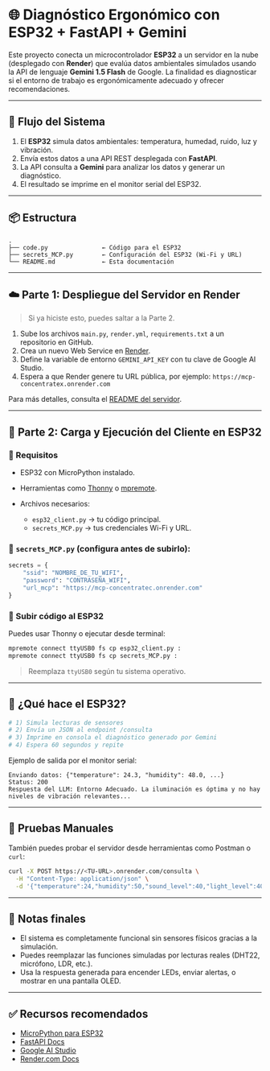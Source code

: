 # 🌐 Diagnóstico Ergonómico con ESP32 + FastAPI + Gemini

Este proyecto conecta un microcontrolador **ESP32** a un servidor en la nube (desplegado con **Render**) que evalúa datos ambientales simulados usando la API de lenguaje **Gemini 1.5 Flash** de Google. La finalidad es diagnosticar si el entorno de trabajo es ergonómicamente adecuado y ofrecer recomendaciones.

---

## 🔁 Flujo del Sistema

1. El **ESP32** simula datos ambientales: temperatura, humedad, ruido, luz y vibración.
2. Envía estos datos a una API REST desplegada con **FastAPI**.
3. La API consulta a **Gemini** para analizar los datos y generar un diagnóstico.
4. El resultado se imprime en el monitor serial del ESP32.

---

## 📦 Estructura

```
.
├── code.py               ← Código para el ESP32
├── secrets_MCP.py        ← Configuración del ESP32 (Wi-Fi y URL)
└── README.md             ← Esta documentación
```

---

## ☁️ Parte 1: Despliegue del Servidor en Render

> Si ya hiciste esto, puedes saltar a la Parte 2.

1. Sube los archivos `main.py`, `render.yml`, `requirements.txt` a un repositorio en GitHub.
2. Crea un nuevo Web Service en [Render](https://render.com).
3. Define la variable de entorno `GEMINI_API_KEY` con tu clave de Google AI Studio.
4. Espera a que Render genere tu URL pública, por ejemplo:
   `https://mcp-concentratex.onrender.com`

Para más detalles, consulta el [README del servidor](../mcp/README.md).

---

## 📡 Parte 2: Carga y Ejecución del Cliente en ESP32

### 🔧 Requisitos

* ESP32 con MicroPython instalado.
* Herramientas como [Thonny](https://thonny.org/) o [mpremote](https://docs.micropython.org/en/latest/reference/mpremote.html).
* Archivos necesarios:

  * `esp32_client.py` → tu código principal.
  * `secrets_MCP.py` → tus credenciales Wi-Fi y URL.

### 📁 `secrets_MCP.py` (configura antes de subirlo):

```python
secrets = {
    "ssid": "NOMBRE_DE_TU_WIFI",
    "password": "CONTRASEÑA_WIFI",
    "url_mcp": "https://mcp-concentratec.onrender.com"
}
```

### 🚀 Subir código al ESP32

Puedes usar Thonny o ejecutar desde terminal:

```bash
mpremote connect ttyUSB0 fs cp esp32_client.py :
mpremote connect ttyUSB0 fs cp secrets_MCP.py :
```

> Reemplaza `ttyUSB0` según tu sistema operativo.

---

## 🧠 ¿Qué hace el ESP32?

```python
# 1) Simula lecturas de sensores
# 2) Envía un JSON al endpoint /consulta
# 3) Imprime en consola el diagnóstico generado por Gemini
# 4) Espera 60 segundos y repite
```

Ejemplo de salida por el monitor serial:

```
Enviando datos: {"temperature": 24.3, "humidity": 48.0, ...}
Status: 200
Respuesta del LLM: Entorno Adecuado. La iluminación es óptima y no hay niveles de vibración relevantes...
```

---

## 🧪 Pruebas Manuales

También puedes probar el servidor desde herramientas como Postman o `curl`:

```bash
curl -X POST https://<TU-URL>.onrender.com/consulta \
  -H "Content-Type: application/json" \
  -d '{"temperature":24,"humidity":50,"sound_level":40,"light_level":400,"vibration_level":0.2}'
```

---

## 📌 Notas finales

* El sistema es completamente funcional sin sensores físicos gracias a la simulación.
* Puedes reemplazar las funciones simuladas por lecturas reales (DHT22, micrófono, LDR, etc.).
* Usa la respuesta generada para encender LEDs, enviar alertas, o mostrar en una pantalla OLED.

---

## ✅ Recursos recomendados

* [MicroPython para ESP32](https://micropython.org/download/esp32/)
* [FastAPI Docs](https://fastapi.tiangolo.com/)
* [Google AI Studio](https://aistudio.google.com/)
* [Render.com Docs](https://render.com/docs)
